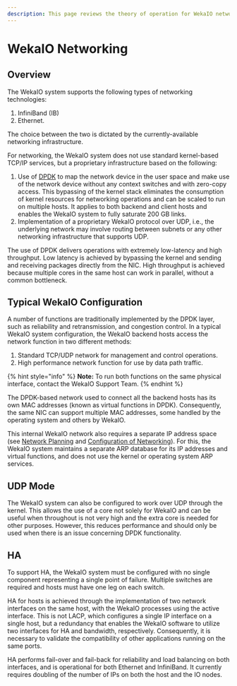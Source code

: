 ```yaml
---
description: This page reviews the theory of operation for WekaIO networking.
---
```


# WekaIO Networking

## Overview

The WekaIO system supports the following types of networking technologies:

1. InfiniBand \(IB\)
2. Ethernet.

The choice between the two is dictated by the currently-available networking infrastructure.

For networking, the WekaIO system does not use standard kernel-based TCP/IP services, but a proprietary infrastructure based on the following:

1. Use of [DPDK](https://www.dpdk.org/) to map the network device in the user space and make use of the network device without any context switches and with zero-copy access. This bypassing of the kernel stack eliminates the consumption of kernel resources for networking operations and can be scaled to run on multiple hosts. It applies to both backend and client hosts and enables the WekaIO system to fully saturate 200 GB links.
2. Implementation of a proprietary WekaIO protocol over UDP, i.e., the underlying network may involve routing between subnets or any other networking infrastructure that supports UDP.

The use of DPDK delivers operations with extremely low-latency and high throughput. Low latency is achieved by bypassing the kernel and sending and receiving packages directly from the NIC. High throughput is achieved because multiple cores in the same host can work in parallel, without a common bottleneck.

## Typical WekaIO Configuration

A number of functions are traditionally implemented by the DPDK layer, such as reliability and retransmission, and congestion control. In a typical WekaIO system configuration, the WekaIO backend hosts access the network function in two different methods:

1. Standard TCP/UDP network for management and control operations.
2. High performance network function for use by data path traffic.

{% hint style="info" %}
**Note:** To run both functions on the same physical interface, contact the WekaIO Support Team.
{% endhint %}

The DPDK-based network used to connect all the backend hosts has its own MAC addresses \(known as virtual functions in DPDK\). Consequently, the same NIC can support multiple MAC addresses, some handled by the operating system and others by WekaIO.

This internal WekaIO network also requires a separate IP address space \(see [Network Planning](../install/bare-metal/planning-a-weka-system-installation.md#network-planning) and [Configuration of Networking](../install/bare-metal/using-cli.md#stage-5-configuration-of-networking)\). For this, the WekaIO system maintains a separate ARP database for its IP addresses and virtual functions, and does not use the kernel or operating system ARP services.

## UDP Mode

The WekaIO system can also be configured to work over UDP through the kernel. This allows the use of a core not solely for WekaIO and can be useful when throughout is not very high and the extra core is needed for other purposes. However, this reduces performance and should only be used when there is an issue concerning DPDK functionality.

## HA

To support HA, the WekaIO system must be configured with no single component representing a single point of failure. Multiple switches are required and hosts must have one leg on each switch. 

HA for hosts is achieved through the implementation of two network interfaces on the same host, with the WekaIO processes using the active interface. This is not LACP, which configures a single IP interface on a single host, but a redundancy that enables the WekaIO software to utilize two interfaces for HA and bandwidth, respectively. Consequently, it is necessary to validate the compatibility of other applications running on the same ports.

HA performs fail-over and fail-back for reliability and load balancing on both interfaces, and is operational for both Ethernet and InfiniBand. It currently requires doubling of the number of IPs on both the host and the IO nodes.

